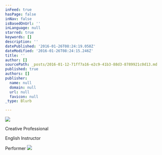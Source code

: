 ```yaml
---
inFeed: true
hasPage: false
inNav: false
isBasedOnUrl: ''
inLanguage: null
starred: true
keywords: []
description: ''
datePublished: '2016-01-26T08:24:19.058Z'
dateModified: '2016-01-26T08:24:15.246Z'
title: ''
author: []
sourcePath: _posts/2016-01-12-71ff7a16-e2c9-41b3-88d3-8789921c0d13.md
published: true
authors: []
publisher:
  name: null
  domain: null
  url: null
  favicon: null
_type: Blurb

---
```

![](https://s3-us-west-2.amazonaws.com/the-grid-img/p/6c97c2fddcfc5d597df0482346a82aa16245157c.jpg)

Creative Professional

English Instructor 

Performer
![](https://the-grid-user-content.s3-us-west-2.amazonaws.com/4c1320f8-c0e0-409b-a367-0ac1aa32e399.jpg)